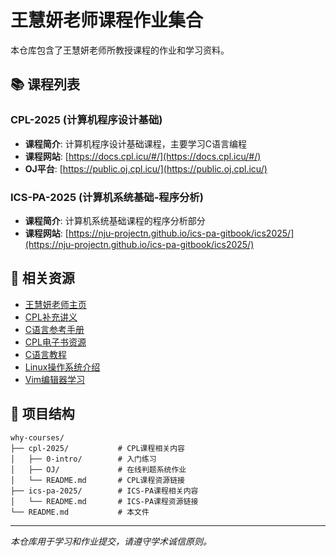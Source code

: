 # 王慧妍老师课程作业集合

本仓库包含了王慧妍老师所教授课程的作业和学习资料。

## 📚 课程列表

### CPL-2025 (计算机程序设计基础)
- **课程简介**: 计算机程序设计基础课程，主要学习C语言编程
- **课程网站**: [https://docs.cpl.icu/#/](https://docs.cpl.icu/#/)
- **OJ平台**: [https://public.oj.cpl.icu/](https://public.oj.cpl.icu/)

### ICS-PA-2025 (计算机系统基础-程序分析)
- **课程简介**: 计算机系统基础课程的程序分析部分
- **课程网站**: [https://nju-projectn.github.io/ics-pa-gitbook/ics2025/](https://nju-projectn.github.io/ics-pa-gitbook/ics2025/)

## 🔗 相关资源

- [王慧妍老师主页](http://www.why.ink:8080/Main_Page)
- [CPL补充讲义](https://njusecourse.feishu.cn/wiki/A1HzwviAgiFnQwkfRUWcVjqunLf)
- [C语言参考手册](https://zh.cppreference.com/w/)
- [CPL电子书资源](https://github.com/courses-at-nju-by-hfwei/cpl-resources/tree/main)
- [C语言教程](https://akaedu.github.io/book/)
- [Linux操作系统介绍](https://i.linuxtoy.org/docs/guide/ch48s06.html)
- [Vim编辑器学习](https://www.vim-hero.com/lessons/intro-to-modes)

## 📁 项目结构

```
why-courses/
├── cpl-2025/           # CPL课程相关内容
│   ├── 0-intro/        # 入门练习
│   ├── OJ/             # 在线判题系统作业
│   └── README.md       # CPL课程资源链接
├── ics-pa-2025/        # ICS-PA课程相关内容
│   └── README.md       # ICS-PA课程资源链接
└── README.md           # 本文件
```

---

*本仓库用于学习和作业提交，请遵守学术诚信原则。*